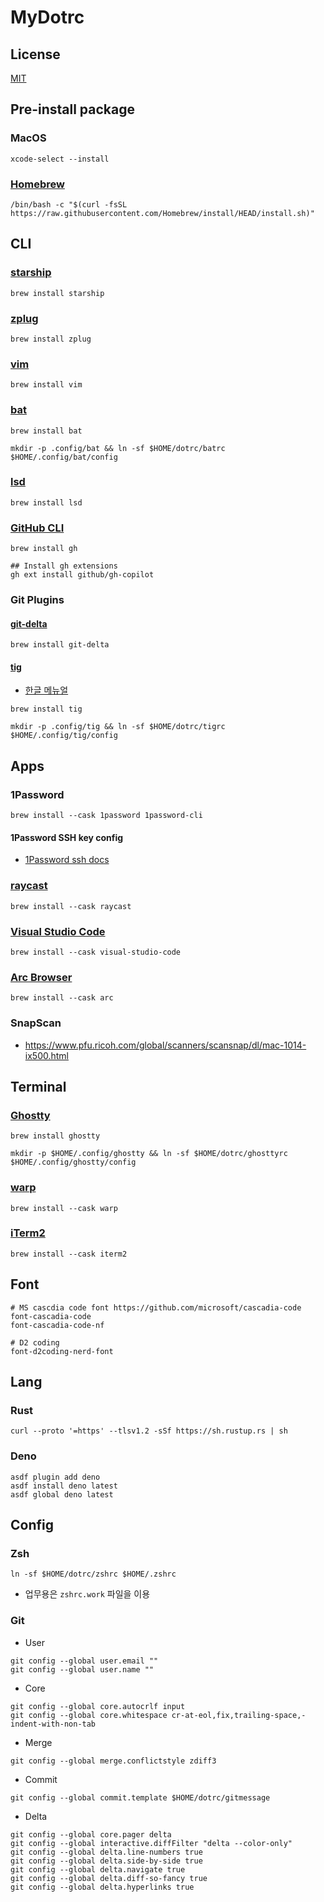 # MyDotrc

## License

[MIT](./LICENSE)

## Pre-install package

### MacOS

```shell
xcode-select --install
```

### [Homebrew](https://brew.sh/)

```shell
/bin/bash -c "$(curl -fsSL https://raw.githubusercontent.com/Homebrew/install/HEAD/install.sh)"
```

## CLI

### [starship](https://starship.rs/)

```shell
brew install starship
```

### [zplug](https://github.com/zplug/zplug)

```shell
brew install zplug
```

### [vim](https://www.vim.org/)

```shell
brew install vim
```

### [bat](https://github.com/sharkdp/bat)

```shell
brew install bat

mkdir -p .config/bat && ln -sf $HOME/dotrc/batrc $HOME/.config/bat/config
```

### [lsd](https://github.com/lsd-rs/lsd)

```shell
brew install lsd
```

### [GitHub CLI](https://cli.github.com/)

```shell
brew install gh

## Install gh extensions
gh ext install github/gh-copilot
```

### Git Plugins

#### [git-delta](https://github.com/dandavison/delta)

```shell
brew install git-delta
```

#### [tig](https://jonas.github.io/tig/)

- [한글 메뉴얼](https://ujuc.github.io/2016/02/10/tig-manual/)

```shell
brew install tig

mkdir -p .config/tig && ln -sf $HOME/dotrc/tigrc $HOME/.config/tig/config
```

## Apps

### 1Password

```shell
brew install --cask 1password 1password-cli
```

#### 1Password SSH key config

- [1Password ssh docs](https://developer.1password.com/docs/ssh)

### [raycast](https://www.raycast.com/)

```shell
brew install --cask raycast
```

### [Visual Studio Code](https://code.visualstudio.com/)

```shell
brew install --cask visual-studio-code
```

### [Arc Browser](https://arc.net/)

```shell
brew install --cask arc
```

### SnapScan

- https://www.pfu.ricoh.com/global/scanners/scansnap/dl/mac-1014-ix500.html

## Terminal

### [Ghostty](https://ghostty.org)

```shell
brew install ghostty

mkdir -p $HOME/.config/ghostty && ln -sf $HOME/dotrc/ghosttyrc $HOME/.config/ghostty/config
```

### [warp](https://www.warp.dev/)

```shell
brew install --cask warp
```

### [iTerm2](https://iterm2.com/)

```shell
brew install --cask iterm2
```

## Font

```shell
# MS cascdia code font https://github.com/microsoft/cascadia-code
font-cascadia-code
font-cascadia-code-nf

# D2 coding
font-d2coding-nerd-font
```

## Lang

### Rust

```shell
curl --proto '=https' --tlsv1.2 -sSf https://sh.rustup.rs | sh
```

### Deno

```shell
asdf plugin add deno
asdf install deno latest
asdf global deno latest
```

## Config

### Zsh

```shell
ln -sf $HOME/dotrc/zshrc $HOME/.zshrc
```

- 업무용은 `zshrc.work` 파일을 이용

### Git

- User

```shell
git config --global user.email ""
git config --global user.name ""
```

- Core

```shell
git config --global core.autocrlf input
git config --global core.whitespace cr-at-eol,fix,trailing-space,-indent-with-non-tab
```

- Merge

```shell
git config --global merge.conflictstyle zdiff3
```

- Commit

```shell
git config --global commit.template $HOME/dotrc/gitmessage
```

- Delta

```shell
git config --global core.pager delta
git config --global interactive.diffFilter "delta --color-only"
git config --global delta.line-numbers true
git config --global delta.side-by-side true
git config --global delta.navigate true
git config --global delta.diff-so-fancy true
git config --global delta.hyperlinks true
```

